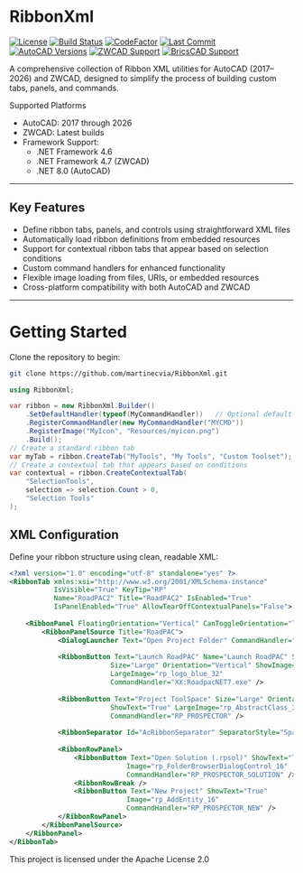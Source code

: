 # RibbonXml

[![License](https://img.shields.io/badge/license-Apache%202.0-blue.svg)](LICENSE)
[![Build Status](https://img.shields.io/github/actions/workflow/status/martinecvia/RibbonXml/github-ci.yml)](https://github.com/martinecvia/RibbonXml/actions)
[![CodeFactor](https://www.codefactor.io/repository/github/martinecvia/ribbonxml/badge)](https://www.codefactor.io/repository/github/martinecvia/ribbonxml)
[![Last Commit](https://img.shields.io/github/last-commit/martinecvia/RibbonXml)](https://github.com/martinecvia/RibbonXml/commits/main)
[![AutoCAD Versions](https://img.shields.io/badge/AutoCAD-2017→2026-orange.svg)](https://www.autodesk.com)
[![ZWCAD Support](https://img.shields.io/badge/ZWCAD-Supported-green.svg)](https://www.zwsoft.com)
[![BricsCAD Support](https://img.shields.io/badge/BricsCAD-Unsupported-red.svg)](https://www.bricsys.com)

A comprehensive collection of Ribbon XML utilities for AutoCAD (2017–2026) and ZWCAD, designed to simplify the process of building custom tabs, panels, and commands.

Supported Platforms
- AutoCAD: 2017 through 2026
- ZWCAD: Latest builds
- Framework Support:
  - .NET Framework 4.6
  - .NET Framework 4.7 (ZWCAD)
  - .NET 8.0 (AutoCAD)
---
## Key Features

- Define ribbon tabs, panels, and controls using straightforward XML files
- Automatically load ribbon definitions from embedded resources
- Support for contextual ribbon tabs that appear based on selection conditions
- Custom command handlers for enhanced functionality
- Flexible image loading from files, URIs, or embedded resources
- Cross-platform compatibility with both AutoCAD and ZWCAD
---

# Getting Started
Clone the repository to begin:
```bash
git clone https://github.com/martinecvia/RibbonXml.git
```
```csharp
using RibbonXml;

var ribbon = new RibbonXml.Builder()
    .SetDefaultHandler(typeof(MyCommandHandler))   // Optional default handler
    .RegisterCommandHandler(new MyCommandHandler("MYCMD"))
    .RegisterImage("MyIcon", "Resources/myicon.png")
    .Build();
// Create a standard ribbon tab
var myTab = ribbon.CreateTab("MyTools", "My Tools", "Custom Toolset");
// Create a contextual tab that appears based on conditions
var contextual = ribbon.CreateContextualTab(
    "SelectionTools",
    selection => selection.Count > 0,
    "Selection Tools"
);
```
## XML Configuration
Define your ribbon structure using clean, readable XML:
```xml
<?xml version="1.0" encoding="utf-8" standalone="yes" ?>
<RibbonTab xmlns:xsi="http://www.w3.org/2001/XMLSchema-instance" 
           IsVisible="True" KeyTip="RP" 
           Name="RoadPAC2" Title="RoadPAC2" IsEnabled="True" 
           IsPanelEnabled="True" AllowTearOffContextualPanels="False">
    
    <RibbonPanel FloatingOrientation="Vertical" CanToggleOrientation="True" IsEnabled="True">
        <RibbonPanelSource Title="RoadPAC">
            <DialogLauncher Text="Open Project Folder" CommandHandler="RP_PROSPECTOR_NEW" />
            
            <RibbonButton Text="Launch RoadPAC" Name="Launch RoadPAC" ShowText="True" 
                         Size="Large" Orientation="Vertical" ShowImage="True"
                         LargeImage="rp_logo_blue_32"
                         CommandHandler="XX:RoadpacNET7.exe" />
            
            <RibbonButton Text="Project ToolSpace" Size="Large" Orientation="Vertical" 
                         ShowText="True" LargeImage="rp_AbstractClass_32" 
                         CommandHandler="RP_PROSPECTOR" />
            
            <RibbonSeparator Id="AcRibbonSeparator" SeparatorStyle="Spacer" />
            
            <RibbonRowPanel>
                <RibbonButton Text="Open Solution (.rpsol)" ShowText="True" 
                             Image="rp_FolderBrowserDialogControl_16" 
                             CommandHandler="RP_PROSPECTOR_SOLUTION" />
                <RibbonRowBreak />
                <RibbonButton Text="New Project" ShowText="True" 
                             Image="rp_AddEntity_16" 
                             CommandHandler="RP_PROSPECTOR_NEW" />
            </RibbonRowPanel>
        </RibbonPanelSource>
    </RibbonPanel>
</RibbonTab>
```
This project is licensed under the Apache License 2.0
